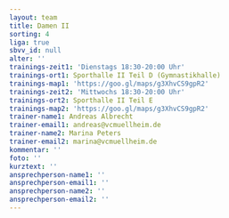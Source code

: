```yaml
---
layout: team
title: Damen II
sorting: 4
liga: true
sbvv_id: null
alter: ''
trainings-zeit1: 'Dienstags 18:30-20:00 Uhr'
trainings-ort1: Sporthalle II Teil D (Gymnastikhalle)
trainings-map1: 'https://goo.gl/maps/g3XhvCS9gpR2'
trainings-zeit2: 'Mittwochs 18:30-20:00 Uhr'
trainings-ort2: Sporthalle II Teil E
trainings-map2: 'https://goo.gl/maps/g3XhvCS9gpR2'
trainer-name1: Andreas Albrecht
trainer-email1: andreas@vcmuellheim.de
trainer-name2: Marina Peters
trainer-email2: marina@vcmuellheim.de
kommentar: ''
foto: ''
kurztext: ''
ansprechperson-name1: ''
ansprechperson-email1: ''
ansprechperson-name2: ''
ansprechperson-email2: ''
---
```


